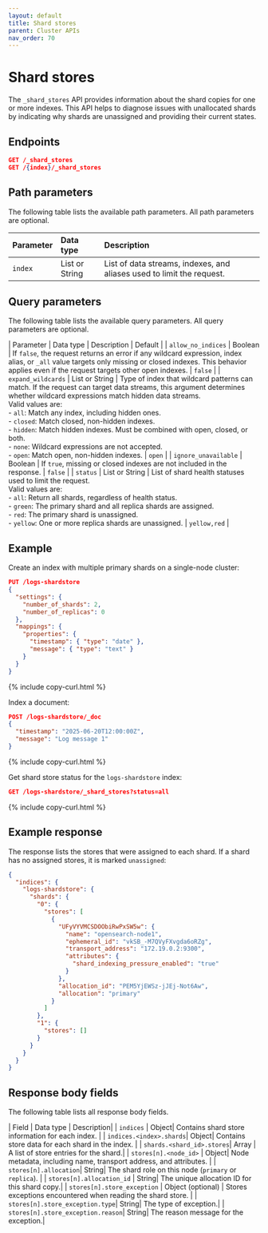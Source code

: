 ```yaml
---
layout: default 
title: Shard stores 
parent: Cluster APIs 
nav_order: 70
---
```


# Shard stores

The `_shard_stores` API provides information about the shard copies for one or more indexes. This API helps to diagnose issues with unallocated shards by indicating why shards are unassigned and providing their current states.

## Endpoints
```json
GET /_shard_stores
GET /{index}/_shard_stores
```

## Path parameters

The following table lists the available path parameters. All path parameters are optional.

| Parameter | Data type | Description |
| :--- | :--- | :--- |
| `index` | List or String | List of data streams, indexes, and aliases used to limit the request. |

## Query parameters

The following table lists the available query parameters. All query parameters are optional.

| Parameter | Data type | Description | Default |
| `allow_no_indices` | Boolean | If `false`, the request returns an error if any wildcard expression, index alias, or `_all` value targets only missing or closed indexes. This behavior applies even if the request targets other open indexes. | `false` |
| `expand_wildcards` | List or String | Type of index that wildcard patterns can match. If the request can target data streams, this argument determines whether wildcard expressions match hidden data streams. <br> Valid values are: <br> - `all`: Match any index, including hidden ones. <br> - `closed`: Match closed, non-hidden indexes. <br> - `hidden`: Match hidden indexes. Must be combined with open, closed, or both. <br> - `none`: Wildcard expressions are not accepted. <br> - `open`: Match open, non-hidden indexes. | `open`  |
| `ignore_unavailable` | Boolean | If `true`, missing or closed indexes are not included in the response. | `false` |
| `status` | List or String | List of shard health statuses used to limit the request. <br> Valid values are: <br> - `all`: Return all shards, regardless of health status. <br> - `green`: The primary shard and all replica shards are assigned. <br> - `red`: The primary shard is unassigned. <br> - `yellow`: One or more replica shards are unassigned. | `yellow,red` |

## Example

Create an index with multiple primary shards on a single-node cluster:

```json
PUT /logs-shardstore
{
  "settings": {
    "number_of_shards": 2,
    "number_of_replicas": 0
  },
  "mappings": {
    "properties": {
      "timestamp": { "type": "date" },
      "message": { "type": "text" }
    }
  }
}
```
{% include copy-curl.html %}

Index a document:

```json
POST /logs-shardstore/_doc
{
  "timestamp": "2025-06-20T12:00:00Z",
  "message": "Log message 1"
}
```
{% include copy-curl.html %}

Get shard store status for the `logs-shardstore` index:

```json
GET /logs-shardstore/_shard_stores?status=all
```
{% include copy-curl.html %}

## Example response

The response lists the stores that were assigned to each shard. If a shard has no assigned stores, it is marked `unassigned`:

```json
{
  "indices": {
    "logs-shardstore": {
      "shards": {
        "0": {
          "stores": [
            {
              "UFyVYVMCSDOObiRwPxSW5w": {
                "name": "opensearch-node1",
                "ephemeral_id": "vkSB_-M7QVyFXvgda6oRZg",
                "transport_address": "172.19.0.2:9300",
                "attributes": {
                  "shard_indexing_pressure_enabled": "true"
                }
              },
              "allocation_id": "PEM5YjEWSz-jJEj-Not6Aw",
              "allocation": "primary"
            }
          ]
        },
        "1": {
          "stores": []
        }
      }
    }
  }
}
```

## Response body fields

The following table lists all response body fields.

| Field | Data type | Description|
| `indices` | Object| Contains shard store information for each index. |
| `indices.<index>.shards`| Object| Contains store data for each shard in the index. |
| `shards.<shard_id>.stores`| Array |  A list of store entries for the shard.|
| `stores[n].<node_id>` | Object| Node metadata, including name, transport address, and attributes. |
| `stores[n].allocation`| String| The shard role on this node (`primary` or `replica`). |
| `stores[n].allocation_id` | String| The unique allocation ID for this shard copy.|
| `stores[n].store_exception` | Object (optional) | Stores exceptions encountered when reading the shard store. |
| `stores[n].store_exception.type`| String| The type of exception.|
| `stores[n].store_exception.reason`| String| The reason message for the exception.|
